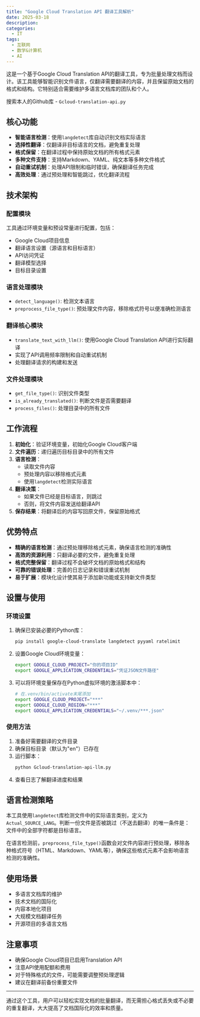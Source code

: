```yaml
---
title: "Google Cloud Translation API 翻译工具解析"
date: 2025-03-18
description:
categories:
  - IT
tags:
  - 互联网
  - 数学&计算机
  - AI
---
```



这是一个基于Google Cloud Translation API的翻译工具，专为批量处理文档而设计。该工具能够智能识别文件语言，仅翻译需要翻译的内容，并且保留原始文档的格式和结构。它特别适合需要维护多语言文档库的团队和个人。

搜索本人的Github库 - `Gcloud-translation-api.py`

## 核心功能

- **智能语言检测**：使用`langdetect`库自动识别文档实际语言
- **选择性翻译**：仅翻译非目标语言的文档，避免重复处理
- **格式保留**：在翻译过程中保持原始文档的所有格式元素
- **多种文件支持**：支持Markdown、YAML、纯文本等多种文件格式
- **自动重试机制**：处理API限制和临时错误，确保翻译任务完成
- **高效处理**：通过预处理和智能跳过，优化翻译流程

## 技术架构

### 配置模块

工具通过环境变量和预设常量进行配置，包括：

- Google Cloud项目信息
- 翻译语言设置（源语言和目标语言）
- API访问凭证
- 翻译模型选择
- 目标目录设置

### 语言处理模块

- `detect_language()`: 检测文本语言
- `preprocess_file_type()`: 预处理文件内容，移除格式符号以便准确检测语言

### 翻译核心模块

- `translate_text_with_llm()`: 使用Google Cloud Translation API进行实际翻译
- 实现了API调用频率限制和自动重试机制
- 处理翻译请求的构建和发送

### 文件处理模块

- `get_file_type()`: 识别文件类型
- `is_already_translated()`: 判断文件是否需要翻译
- `process_files()`: 处理目录中的所有文件

## 工作流程

1. **初始化**：验证环境变量，初始化Google Cloud客户端
2. **文件遍历**：递归遍历目标目录中的所有文件
3. **语言检测**：
   - 读取文件内容
   - 预处理内容以移除格式元素
   - 使用`langdetect`检测实际语言
4. **翻译决策**：
   - 如果文件已经是目标语言，则跳过
   - 否则，将文件内容发送给翻译API
5. **保存结果**：将翻译后的内容写回原文件，保留原始格式

## 优势特点

- **精确的语言检测**：通过预处理移除格式元素，确保语言检测的准确性
- **高效的资源利用**：只翻译必要的文件，避免重复处理
- **格式完整保留**：翻译过程不会破坏文档的原始格式和结构
- **可靠的错误处理**：完善的日志记录和错误重试机制
- **易于扩展**：模块化设计使其易于添加新功能或支持新文件类型

## 设置与使用

### 环境设置

1. 确保已安装必要的Python库：
   ```bash
   pip install google-cloud-translate langdetect pyyaml ratelimit
   ```

2. 设置Google Cloud环境变量：
   ```bash
   export GOOGLE_CLOUD_PROJECT="你的项目ID"
   export GOOGLE_APPLICATION_CREDENTIALS="凭证JSON文件路径"
   ```

3. 可以将环境变量保存在Python虚拟环境的激活脚本中：
   ```bash
   # 在.venv/bin/activate末尾添加
   export GOOGLE_CLOUD_PROJECT="***"
   export GOOGLE_CLOUD_REGION="***"
   export GOOGLE_APPLICATION_CREDENTIALS="~/.venv/***.json"
   ```


### 使用方法

1. 准备好需要翻译的文件目录
2. 确保目标目录（默认为"en"）已存在
3. 运行脚本：
   ```bash
   python Gcloud-translation-api-llm.py
   ```
4. 查看日志了解翻译进度和结果

## 语言检测策略

本工具使用`langdetect`库检测文件中的实际语言类别，定义为`Actual_SOURCE_LANG`。判断一份文件是否被跳过（不送去翻译）的唯一条件是：文件中的全部字符都是目标语言。

在语言检测前，`preprocess_file_type()`函数会对文件内容进行预处理，移除各种格式符号（HTML、Markdown、YAML等），确保这些格式元素不会影响语言检测的准确性。

## 使用场景

- 多语言文档库的维护
- 技术文档的国际化
- 内容本地化项目
- 大规模文档翻译任务
- 开源项目的多语言文档

## 注意事项

- 确保Google Cloud项目已启用Translation API
- 注意API使用配额和费用
- 对于特殊格式的文件，可能需要调整预处理逻辑
- 建议在翻译前备份重要文件

---

通过这个工具，用户可以轻松实现文档的批量翻译，而无需担心格式丢失或不必要的重复翻译，大大提高了文档国际化的效率和质量。

